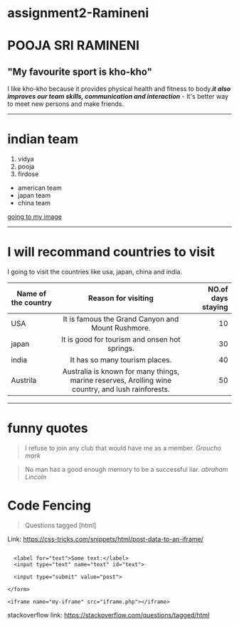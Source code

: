 # assignment2-Ramineni
# POOJA SRI RAMINENI
## "My favourite sport is kho-kho"

I like kho-kho because it provides physical health and fitness to body.***it also improves our team skills, communication and interaction*** - It's better way to meet new persons and make friends.

---

# indian team
1. vidya
2. pooja
3. firdose

* american team
* japan team
* china team <br>

[going to my image](AboutMe.md)

---

# I will recommand countries to visit
I going to visit the countries like usa, japan, china and india.

| **Name of the country** | **Reason for visiting** | **NO.of days staying** |
| --- | :---: | ---: |
| USA | It is famous the Grand Canyon and Mount Rushmore. | 10 |
| japan | It is good for tourism and onsen hot springs.  | 30 |
| india | It has so many tourism places. | 40 |
| Austrila | Australia is known for many things, marine reserves, Arolling wine country, and lush rainforests. | 50 |

---

# funny quotes

>    I refuse to join any club that would have me as a member.
     *Groucho mark* 

>    No man has a good enough memory to be a successful liar. 
     *abraham Lincoln*

# Code Fencing 

> Questions tagged [html]

Link: https://css-tricks.com/snippets/html/post-data-to-an-iframe/

```<form action="iframe.php" target="my-iframe" method="post">
			
  <label for="text">Some text:</label>
  <input type="text" name="text" id="text">
			
  <input type="submit" value="post">
			
</form>
		
<iframe name="my-iframe" src="iframe.php"></iframe>
```

stackoverflow link: https://stackoverflow.com/questions/tagged/html




